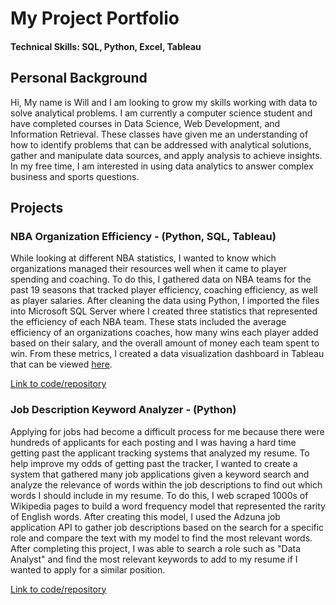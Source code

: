 # My Project Portfolio

#### Technical Skills: SQL, Python, Excel, Tableau

## Personal Background
Hi, My name is Will and I am looking to grow my skills working with data to solve analytical problems. I am currently a computer science student and have completed courses in Data Science, Web Development, and Information Retrieval. These classes have given me an understanding of how to identify problems that can be addressed with analytical solutions, gather and manipulate data sources, and apply analysis to achieve insights. In my free time, I am interested in using data analytics to answer complex business and sports questions.

## Projects

### NBA Organization Efficiency - (Python, SQL, Tableau)
While looking at different NBA statistics, I wanted to know which organizations managed their resources well when it came to player spending and coaching. To do this, I gathered data on NBA teams for the past 19 seasons that tracked player efficiency, coaching efficiency, as well as player salaries. After cleaning the data using Python, I imported the files into Microsoft SQL Server where I created three statistics that represented the efficiency of each NBA team. These stats included the average efficiency of an organizations coaches, how many wins each player added based on their salary, and the overall amount of money each team spent to win. From these metrics, I created a data visualization dashboard in Tableau that can be viewed [here](https://public.tableau.com/app/profile/william.czech/viz/nba_team_analytics_proj/Dashboard2).

[Link to code/repository](https://github.com/wczech23/nba_data_project)

### Job Description Keyword Analyzer - (Python)
Applying for jobs had become a difficult process for me because there were hundreds of applicants for each posting and I was having a hard time getting past the applicant tracking systems that analyzed my resume. To help improve my odds of getting past the tracker, I wanted to create a system that gathered many job applications given a keyword search and analyze the relevance of words within the job descriptions to find out which words I should include in my resume. To do this, I web scraped 1000s of Wikipedia pages to build a word frequency model that represented the rarity of English words. After creating this model, I used the Adzuna job application API to gather job descriptions based on the search for a specific role and compare the text with my model to find the most relevant words. After completing this project, I was able to search a role such as "Data Analyst" and find the most relevant keywords to add to my resume if I wanted to apply for a similar position.

[Link to code/repository](https://github.com/wczech23/keywordanalyzer)
